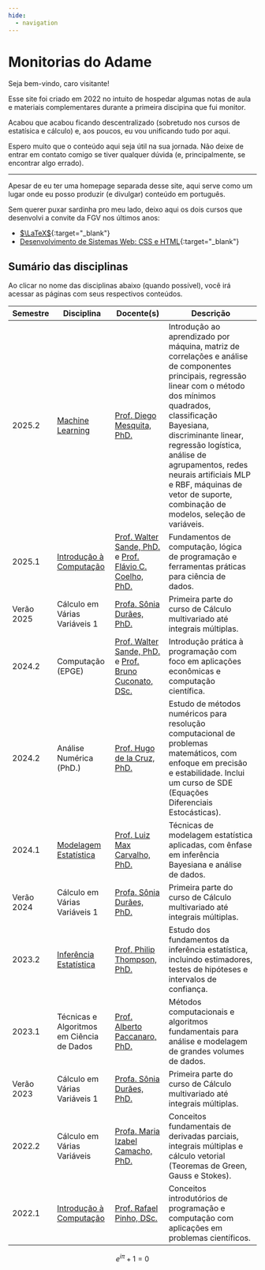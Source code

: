 ```yaml
---
hide:
  - navigation
---
```


# Monitorias do Adame

Seja bem-vindo, caro visitante!

Esse site foi criado em 2022 no intuito de hospedar algumas notas de aula e materiais complementares durante a primeira discipina que fui monitor.

Acabou que acabou ficando descentralizado (sobretudo nos cursos de estatísica e cálculo) e, aos poucos, eu vou unificando tudo por aqui.

Espero muito que o conteúdo aqui seja útil na sua jornada. Não deixe de entrar em contato comigo se tiver qualquer dúvida (e, principalmente, se encontrar algo errado).

---

Apesar de eu ter uma homepage separada desse site, aqui serve como um lugar onde eu posso produzir (e divulgar) conteúdo em português.

Sem querer puxar sardinha pro meu lado, deixo aqui os dois cursos que desenvolvi a convite da FGV nos últimos anos:

- [$\LaTeX$](https://educacao-executiva.fgv.br/cursos/online/curta-media-duracao-online/latex){:target="_blank"}
- [Desenvolvimento de Sistemas Web: CSS e HTML](https://educacao-executiva.fgv.br/cursos/online/curta-media-duracao-online/desenvolvimento-de-sistemas-web-css-e-html){:target="_blank"}


## Sumário das disciplinas

Ao clicar no nome das disciplinas abaixo (quando possível), você irá acessar as páginas com seus respectivos conteúdos.

| Semestre | Disciplina | Docente(s) | Descrição |
|----------| -----------| --------| ----------|
| 2025.2 | [Machine Learning](./2025/ml/home.md) | [Prof. Diego Mesquita, PhD.](https://www.diegomesquita.com) | Introdução ao aprendizado por máquina, matriz de correlações e análise de componentes principais, regressão linear com o método dos mínimos quadrados, classificação Bayesiana, discriminante linear, regressão logística, análise de agrupamentos, redes neurais artificiais MLP e RBF, máquinas de vetor de suporte, combinação de modelos, seleção de variáveis. |
| 2025.1 | [Introdução à Computação](./2025/introcomp/home.md) | [Prof. Walter Sande, PhD.](http://lattes.cnpq.br/0289400810360557) e [Prof. Flávio C. Coelho, PhD.](http://lattes.cnpq.br/0309050626285266) | Fundamentos de computação, lógica de programação e ferramentas práticas para ciência de dados. |
| Verão 2025 | Cálculo em Várias Variáveis 1 | [Profa. Sônia Durães, PhD.](http://lattes.cnpq.br//0046639059059059879) | Primeira parte do curso de Cálculo multivariado até integrais múltiplas. |
| 2024.2 | Computação (EPGE)| [Prof. Walter Sande, PhD.](http://lattes.cnpq.br/0289400810360557) e [Prof. Bruno Cuconato, DSc.](http://lattes.cnpq.br/8519188062698430) | Introdução prática à programação com foco em aplicações econômicas e computação científica. |
| 2024.2 | Análise Numérica (PhD.) | [Prof. Hugo de la Cruz, PhD.](http://lattes.cnpq.br/0044915261354363) | Estudo de métodos numéricos para resolução computacional de problemas matemáticos, com enfoque em precisão e estabilidade. Inclui um curso de SDE (Equações Diferenciais Estocásticas). |
| 2024.1 | [Modelagem Estatística](https://github.com/maxbiostat/stats_modelling) | [Prof. Luiz Max Carvalho, PhD.](http://lattes.cnpq.br/7282202947621572) | Técnicas de modelagem estatística aplicadas, com ênfase em inferência Bayesiana e análise de dados. |
| Verão 2024 | Cálculo em Várias Variáveis 1 | [Profa. Sônia Durães, PhD.](http://lattes.cnpq.br//0046639059059059879) | Primeira parte do curso de Cálculo multivariado até integrais múltiplas. |
| 2023.2 | [Inferência Estatística](https://eadame.ovh/statistical-inference/) | [Prof. Philip Thompson, PhD.](https://lattes.cnpq.br/4986735811904412) | Estudo dos fundamentos da inferência estatística, incluindo estimadores, testes de hipóteses e intervalos de confiança. |
| 2023.1 | Técnicas e Algoritmos em Ciência de Dados | [Prof. Alberto Paccanaro, PhD.](http://lattes.cnpq.br/9819989502690120) | Métodos computacionais e algoritmos fundamentais para análise e modelagem de grandes volumes de dados. |
| Verão 2023 | Cálculo em Várias Variáveis 1 | [Profa. Sônia Durães, PhD.](http://lattes.cnpq.br//0046639059059059879) | Primeira parte do curso de Cálculo multivariado até integrais múltiplas. |
| 2022.2 | Cálculo em Várias Variáveis | [Profa. Maria Izabel Camacho, PhD.](http://lattes.cnpq.br/0206961561900999) | Conceitos fundamentais de derivadas parciais, integrais múltiplas e cálculo vetorial (Teoremas de Green, Gauss e Stokes). |
| 2022.1 | [Introdução à Computação](./2022/introcomp/home.md) | [Prof. Rafael Pinho, DSc.](http://lattes.cnpq.br/9828097913107361) | Conceitos introdutórios de programação e computação com aplicações em problemas científicos. |




$$e^{i\pi} + 1 =0$$







